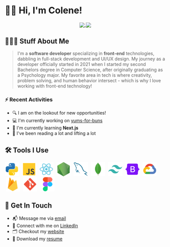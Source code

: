 
# 👋🐰 Hi, I'm Colene!
<p align="center">
<a href="https://github.com/anuraghazra/github-readme-stats">
  <img height=200 align="center" src="https://streak-stats.demolab.com/?user=encarnac&theme=material-palenight&card_width=400&border_radius=10" />
</a>
<a href="https://github.com/anuraghazra/convoychat">
  <img height=200 align="center" src="https://github-readme-stats.vercel.app/api?username=encarnac&theme=material-palenight&hide=stars,issues,contribs&show=prs_merged_percentage&show_icons=true&border_radius=10" />
</a>
</p>

## 👩🏻‍💻 Stuff About Me
> I'm a **software developer** specializing in **front-end** technologies, dabbling in full-stack development and UI/UX design. My journey as a developer officially started in 2021 when I started my second Bachelors degree in Computer Science, after originally graduating as a Psychology major. My favorite area in tech is where creativity, problem solving, and human behavior intersect - which is why I love working with front-end technology!

### ⚡️ Recent Activities
- 🔍 I am on the lookout for new opportunities!
- 💻 I'm currently working on [yums-for-buns](https://github.com/encarnac/yums-for-buns)
- 🧠 I'm currently learning **Next.js**  
- 💪 I've been reading a lot and lifting a lot


## 🛠️ Tools I Use
<p align="left">
<a href="https://python.org/" target="_blank"><img  style="margin-right: 3px;" src="./img/python.png" alt="Python" height="44"/></a> 
<a href="https://www.javascript.com/" target="_blank"><img  style="margin: 0 3px;" src="./img/javascript.png" alt="Javascript" height="44"/></a> 
<a href="https://react.dev/" target="_blank"><img  style="margin: 0 3px;" alt="React" height ="44" src="./img/react.png"></a>
<a href="https://nodejs.org/en" target="_blank"><img  style="margin: 0 3px;" alt="Node" height ="44" src="./img/node.png"></a>
<a href="https://www.mysql.com/" target="_blank"><img  style="margin: 0 3px;" alt="MySQL" height ="44" src="./img/mysql.png"></a>
<a href="https://www.mongodb.com/" target="_blank"><img  style="margin: 0 3px;" alt="MongoDB" height ="44" src="./img/mongodb.png"></a>
<a href="https://tailwindcss.com/" target="_blank"><img  style="margin: 0 3px;" src="./img/tailwind.png" alt="Tailwind" height ="44"/></a>
<a href="https://getbootstrap.com/" target="_blank"><img  style="margin: 0 3px;" alt="Bootstrap" height ="44" src="./img/bootstrap.png"></a>
<a href="https://cloud.google.com/?hl=en" target="_blank"><img  style="margin: 0 3px;" alt="Google Cloud Platform" height ="44" src="./img/gcp.png"></a>
<a href="https://firebase.google.com/" target="_blank"><img  style="margin: 0 3px;" alt="Firebase" height ="44" src="./img/firebase.png"></a>
<a href="" target="_blank"><img  style="margin: 0 3px;" alt="Git" height ="44" src="./img/git.png"></a>
<a href="https://www.figma.com/" target="_blank"> <img src="./img/figma.png" style="margin: 0 3px;" alt="Figma" height='44'/></a>
</p>


## 💬 Get In Touch
- 📬 Message me via [email](mailto:coleneencarnado@gmail.com)
- 👤 Connect with me on [LinkedIn](https://linkedin.com/in/encarnac)
- 🗂️ Checkout my [website](https://colenecodes.tech)
- 📝 Download my [resume](resume.pdf)



##


